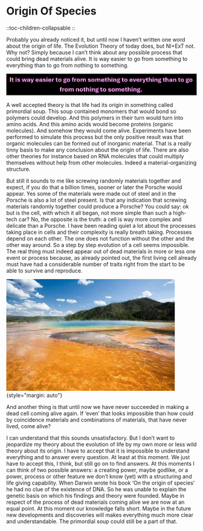 # Origin Of Species

::toc-children-collapsable
::


Probably you already noticed it, but until now I haven’t written one word about the origin of life. The Evolution Theory of today does, but NI+ExT not. Why not? Simply because I can’t think about any possible process that could bring dead materials alive. It is way easier to go from something to everything than to go from nothing to something.

![something to everything.png](/something%20to%20everything.png)

A well accepted theory is that life had its origin in something called primordial soup. This soup contained monomers that would bond so polymers could develop. And this polymers in their turn would turn into amino acids. And this amino acids would become proteins (organic molecules). And somehow they would come alive. Experiments have been performed to simulate this process but the only positive result was that organic molecules can be formed out of inorganic material. That is a really tinny basis to make any conclusion about the origin of life. There are also other theories for instance based on RNA molecules that could multiply themselves without help from other molecules. Indeed a material-organizing structure.

But still it sounds to me like screwing randomly materials together and expect, if you do that a billion times, sooner or later the Porsche would appear. Yes some of the materials were made out of steel and in the Porsche is also a lot of steel present. Is that any indication that screwing materials randomly together could produce a Porsche? You could say: ok but is the cell, with which it all began, not more simple than such a high-tech car? No, the opposite is the truth: a cell is way more complex and delicate than a Porsche. I have been reading quiet a lot about the processes taking place in cells and their complexity is really breath taking. Processes depend on each other. The one does not function without the other and the other way around. So a step by step evolution of a cell seems impossible. The real thing must indeed appear out of dead materials in more or less one event or process because, as already pointed out, the first living cell already must have had a considerable number of traits right from the start to be able to survive and reproduce.

![soep.jpg](/soep.jpg){style="margin: auto"}

And another thing is that until now we have never succeeded in making a dead cell coming alive again. If ‘even’ that looks impossible than how could by coincidence materials and combinations of materials, that have never lived, come alive?

I can understand that this sounds unsatisfactory. But I don’t want to jeopardize my theory about the evolution of life by my own more or less wild theory about its origin. I have to accept that it is impossible to understand everything and to answer every question. At least at this moment. We just have to accept this, I think, but still go on to find answers. At this moments I can think of two possible answers: a creating power, maybe godlike, or a power, process or other feature we don’t know (yet) with a structuring and life giving capability. When Darwin wrote his book ‘On the origin of species’ he had no clue of the existence of DNA. So he was unable to explain the genetic basis on which his findings and theory were founded. Maybe in respect of the process of dead materials coming alive we are now at an equal point. At this moment our knowledge falls short. Maybe in the future new developments and discoveries will makes everything much more clear and understandable. The primordial soup could still be a part of that.
